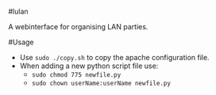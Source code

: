 #lulan

A webinterface for organising LAN parties.

#Usage

- Use `sudo ./copy.sh` to copy the apache configuration file.
- When adding a new python script file use:
  - `sudo chmod 775 newfile.py`
  - `sudo chown userName:userName newfile.py`
